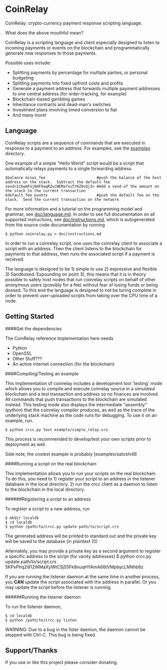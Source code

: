 CoinRelay
=========

CoinRelay: crypto-currency payment response scripting language.

What does the above mouthful mean?

CoinRelay is a scripting language and client especially designed to listen to incoming payments or events on the blockchain and programmatically generate new responses to those payments.

Possible uses include:
+ Splitting payments by percentage for multiple parties, or personal budgeting
+ Splitting payments into fixed upfront costs and profits
+ Generate a payment address that forwards multiple payment addresses to one central address (for order-tracking, for example)
+ Blockchain-based gambling games
+ Inheritance contracts and dead-man's switches
+ Investment plans involving timed conversion to fiat
+ And many more!

Language
---------

CoinRelay scripts are a sequence of commands that are executed in response to a payment to an address.  For examples, see the [examples](/examples) directory.   

One example of a simple "Hello World" script would be a script that automatically relays payments to a single forwarding address.  

    $balance minus_fee                       #push the balance of the host address on the stack.  Subtract the default fee
    send<1C6wmFUj6HF9aqRZucWEMa7xuTr6Z8sQj3> #Add a send of the amount on the stack to the current transaction
    $default_fee pushtx                      #push the default fee on the stack.  Send the current transaction on the network


For more information and a tutorial on the programming model and grammar, see [doc/language.md](doc/language.md).  In order to see full documentation on all supported instructions, see [doc/instructions.md](doc/instructions.md), which is autogenerated from the source code documentation by running 

    $ python coinrelay.py > doc/instructions.md
    
In order to run a coinrelay script, one uses the coinrelay client to associate a script with an address.  Then the client listens to the blockchain for payments to that address, then runs the associated script if a payment is recieved.

The language is designed to be 1) simple to use 2) expressive and flexible 3) Sandboxed.  Expounding on point 3), this means that it is in theory possible to safely host nodes that run coinrelay scripts on behalf of other anonymous users (possibly for a fee) without fear of losing funds or being dossed.  To this end the language is designed to not be turing complete in order to prevent user-uploaded scripts from taking over the CPU time of a node.

Getting Started
----------------

####Get the dependencies

The CoinRelay reference implementation here needs
+ Python
+ OpenSSL
+ Other Stuff???
+ An active internet connection (for the blockchain)

####Compiling/Testing an example

This implementation of coinrelay includes a development tool 'testing' mode which allows you to compile and execute coinrelay source in a *simulated* blockchain and a test transaction and address so no finances are involved.  All commands that push transactions to the blockchain are simulated instead.  This testing mode also displays the intermediate "assembly" (python) that the coinrelay compiler produces, as well as the trace of the underlying stack machine as the code runs for debugging.  To use it on an example, run.

    $ python crcc.py test example/simple_relay.crs

This process is recommended to develop/test your own scripts prior to deployment as well.  

Side note, the coolest example is probably [examples/satoshi48
    
####Running a script on the real blockchain

This implementation allows you to run your scripts on the real blockchain.  To do this, you need to 1) register your script to an address in the listener database in the local directory.  2) run the crcc client as a daemon to listen to the blockchain in the local directory.

######Registering a script to an address

To register a script to a new address, run

    $ mkdir localdb
    $ cd localdb
    $ python /path/to/crcc.py update path/to/script.crs

The generated address will be printed to standard out and the private key will be saved to the database (in plaintext (!)) 

Alternately, you may provide a private key as a second argument to register a specific address to the script (for vanity addresses)
    $ python crcc.py update path/to/script.crs 5KPvPhq2i912WMaXyWtCSj55Fk8nuqHYAmA66tVMpbycLNNhb6z

If you are running the listener daemon at the same time in another process, you **CAN** update the script associated with the address in parallel.  Or you may update the script before the listener is running. 

######Running the listener daemon

To run the listener daemon, 

    $ cd localdb
    $ python /path/to/crcc.py listen

WARNING: Due to a bug in the lister daemon, the daemon cannot be stopped with Ctrl-C.  This bug is being fixed.

Support/Thanks
--------------------------

If you use or like this project please consider donating.  
